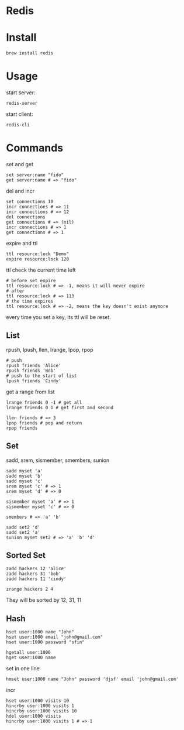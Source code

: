 # Redis

# Install

```
brew install redis
```

# Usage

start server:

```
redis-server
```

start client:

```
redis-cli
```

# Commands

set and get

```redis
set server:name "fido"
get server:name # => "fido"
```

del and incr

```redis
set connections 10
incr connections # => 11
incr connections # => 12
del connections
get connections # => (nil)
incr connections # => 1
get connections # => 1
```

expire and ttl

```redis
ttl resource:lock "Demo"
expire resource:lock 120
```

ttl check the current time left

```redis
# before set expire
ttl resource:lock # => -1, means it will never expire
# after
ttl resource:lock # => 113
# the time expires
ttl resource:lock # => -2, means the key doesn't exist anymore
```

every time you set a key, its ttl will be reset.

## List

rpush, lpush, llen, lrange, lpop, rpop

```redis
# push
rpush friends 'Alice'
rpush friends 'Bob'
# push to the start of list
lpush friends 'Cindy'
```

get a range from list

```redis
lrange friends 0 -1 # get all
lrange friends 0 1 # get first and second
```

```redis
llen friends # => 3
lpop friends # pop and return
rpop friends
```

## Set

sadd, srem, sismember, smembers, sunion

```redis
sadd myset 'a'
sadd myset 'b'
sadd myset 'c'
srem myset 'c' # => 1
srem myset 'd' # => 0

sismember myset 'a' # => 1
sismember myset 'c' # => 0

smembers # => 'a' 'b'

sadd set2 'd'
sadd set2 'a'
sunion myset set2 # => 'a' 'b' 'd'
```

## Sorted Set

```redis
zadd hackers 12 'alice'
zadd hackers 31 'bob'
zadd hackers 11 'cindy'

zrange hackers 2 4
```

They will be sorted by 12, 31, 11

## Hash

```redis
hset user:1000 name "John"
hset user:1000 email "john@gmail.com"
hset user:1000 password "sfin"

hgetall user:1000
hget user:1000 name
```

set in one line

```redis
hmset user:1000 name "John" password 'djsf' email 'john@gmail.com'
```

incr

```redis
hset user:1000 visits 10
hincrby user:1000 visits 1
hincrby user:1000 visits 10
hdel user:1000 visits
hincrby user:1000 visits 1 # => 1
```
